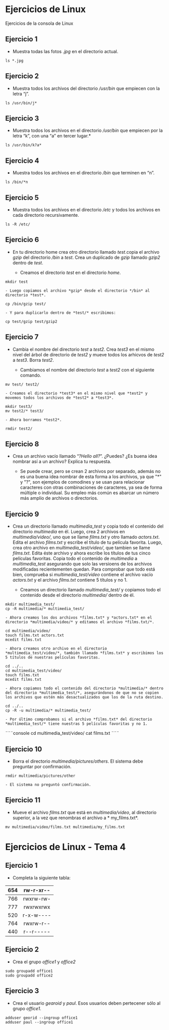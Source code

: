 # Ejercicios de Linux
Ejercicios de la consola de Linux

## Ejercicio 1
- Muestra todas las fotos *.jpg* en el directorio actual.



```console
ls *.jpg
```

## Ejercicio 2
- Muestra todos los archivos del directorio */usr/bin* que empiecen con la letra “j”.



```console
ls /usr/bin/j*
```

## Ejercicio 3
- Muestra todos los archivos en el directorio */usr/bin* que empiecen por la letra “k”, con una “a” en tercer lugar.*


```console
ls /usr/bin/k?a*
```

## Ejercicio 4
- Muestra todos los archivos en el directorio */bin* que terminen en  “n”.



```console
ls /bin/*n
```

## Ejercicio 5
- Muestra todos los archivos en el directorio */etc* y todos los archivos en cada directorio recursivamente.



```console
ls -R /etc/
```

## Ejercicio 6
- En tu directorio home crea otro directorio llamado *test*.copia el archivo *gzip* del directorio */bin* a *test*. Crea un duplicado de *gzip* llamado *gzip2* dentro de *test*.

	- Creamos el directorio *test* en el directorio *home*.

```console
mkdir test
```

	- Luego copiamos el archivo *gzip* desde el directorio */bin* al directorio *test*.

```console
cp /bin/gzip test/
```

	- Y para duplicarlo dentro de *test/* escribimos:
	
```console
cp test/gzip test/gzip2
```

## Ejercicio 7
- Cambia el nombre del directorio *test* a *test2*. Crea *test3* en el mismo nivel del árbol de directorio de *test2* y mueve todos los arhicvos de *test2* a *test3*. Borra *test2*.

	- Cambiamos el nombre del directorio *test* a *test2* con el siguiente comando.

```console
mv test/ test2/
```

	- Creamos el directorio *test3* en el mismo nivel que *test2* y movemos todos los archivos de *test2* a *test3*.

```console
mkdir test3/
mv test2/* test3/
```

	- Ahora borramos *test2*.

```console
rmdir test2/
```

## Ejercicio 8
- Crea un archivo vacío llamado “*?Hello all?*”. ¿Puedes? ¿Es buena idea nombrar así a un archivo? Explica tu respuesta.

	- Se puede crear, pero se crean 2 archivos por separado, además no es una buena idea nombrar de esta forma a los archivos, ya que "*" y "?", son ejemplos de comodines y se usan para relacionar caracteres con otras combinaciones de caracteres, ya sea de forma múltiple o individual. Su empleo más común es abarcar un número más amplio de archivos o directorios.


## Ejercicio 9
- Crea un directorio llamado *multimedia_test* y copia todo el contenido del directorio *multimedia* en él. Luego, crea 2 archivos en *multimedia/video/*, uno que se llame *films.txt* y otro llamado *actors.txt*. Edita el archivo *films.txt* y escribe el título de tu película favorita. Luego, crea otro archivo en *multimedia_test/video/*, que tambien se llame *films.txt*. Edita éste archivo y ahora escribe los títulos de tus cinco películas favoritas. Copia todo el contenido de *multimedia* a *multimedia_test* asegurando que solo las versioens de los archivos modificadas recientementen quedan. Para comprobar que todo está bien, comprueba si *multimedia_test/video* contiene el archivo vacío *actors.txt* y el archivo *films.txt* contiene 5 títulos y no 1.

	- Creamos un directorio llamado *multimedia_test/* y copiamos todo el contenido desde el directorio *multimedia/* dentro de él.

```console
mkdir multimedia_test/
cp -R multimedia/* multimedia_test/
```

	- Ahora creamos los dos archivos *films.txt* y *actors.txt* en el directorio *multimedia/video/* y editamos el archivo *films.txt/*.

```console
cd multimedia/video/
touch films.txt actors.txt
mcedit films.txt
```

	- Ahora creamos otro archivo en el directorio *multimedia_test/video/*, también llamado *films.txt* y escribimos los 5 títulos de nuestras películas favoritas.

```console
cd ../..
cd multimedia_test/video/
touch films.txt
mcedit films.txt
```

	- Ahora copiamos todo el contenido del directorio *multimedia/* dentro del directorio *multimedia_test/*, asegurándonos de que no se copien los archivos que estén más desactualizados que los de la ruta destino.

```console
cd ../.. 
cp -R -u multimedia/* multimedia_test/
```

	- Por último comprobamos si el archivo *films.txt* del directorio *multimedia_test/* tiene nuestras 5 películas favoritas y no 1.
	
¨¨¨console
cd multimedia_test/video/
cat films.txt
¨¨¨

## Ejercicio 10
- Borra el directorio *multimedia/pictures/others*. El sistema debe preguntar por confirmación.



```console
rmdir multimedia/pictures/other
```

	- El sistema no preguntó confirmación.

## Ejercicio 11
- Mueve el archivo *films.txt* que está en *multimedia/video*, al directorio superior, a la vez que renombras el archivo a * my_films.txt*.



```console
mv multimedia/video/films.txt multimedia/my_films.txt
```


# Ejercicios de Linux - Tema 4

## Ejercicio 1
- Completa la siguiente tabla:

| 654 | rw-r-xr-- |
|:-----:|:-----------:|
| 766 | rwxrw-rw- |
| 777 | rwxrwxrwx |
| 520 | r-x-w---- |
| 764 | rwxrw-r-- |
| 440 | r--r----- |



## Ejercicio 2
- Crea el grupo *office1* y *office2*

```console
sudo groupadd office1
sudo groupadd office2
```

## Ejercicio 3
- Crea el usuario *gearoid* y *paul*. Esos usuarios deben pertecener sólo al grupo *office1*.

```console
adduser georid --ingroup office1
adduser paul --ingroup office1
```


